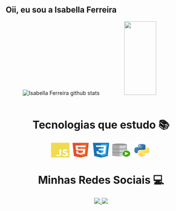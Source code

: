 ## Oii, eu sou a Isabella Ferreira

<div align="center">  
  <img width="49%" height="195px" src="https://github-readme-stats.vercel.app/api?username=IsabellajFerreira&show_icons=true&count_private=true&hide_border=true&title_color=76c7fc&icon_color=76c7fc&text_color=c9d1d9&bg_color=0d1117" alt="Isabella Ferreira github stats" /> 
  <img width="41%" height="195px" src="https://github-readme-stats.vercel.app/api/top-langs/?username=IsabellajFerreira&layout=compact&hide_border=true&title_color=76c7fc&text_color=c9d1d9&bg_color=0d1117" />
</div>
<div  align="center"> 
  <div style="display: inline_block"><br>
    <img align="left" height="350">
    <h1 align="center">Tecnologias que estudo 📚</h1>
    <img align="center" height="40" width="50" alt="js-icon"  src="https://raw.githubusercontent.com/devicons/devicon/master/icons/javascript/javascript-plain.svg">
    <img align="center" height="40" width="50" alt="html-icon" src="https://raw.githubusercontent.com/devicons/devicon/master/icons/html5/html5-original.svg">
    <img align="center" height="40" width="50" alt="css-icon" src="https://raw.githubusercontent.com/devicons/devicon/master/icons/css3/css3-original.svg">
    <img align="center" height="40" width="50" alt="sqldeveloper-icon" src="https://raw.githubusercontent.com/devicons/devicon/master/icons/sqldeveloper/sqldeveloper-original.svg">
    <img align="center" height="40" width="50" alt="python-icon" src="https://raw.githubusercontent.com/devicons/devicon/master/icons/python/python-original.svg">

  </div>
   <h1 align="center">Minhas Redes Sociais 💻</h1>
    <a href = "mailto: isabellajferreira@gmail.com">
      <img width="50" src="https://user-images.githubusercontent.com/103007640/219753188-893b77ee-47d3-4cf3-a4b8-79f2619f0a6c.svg">
    </a>
    <a href = "https://www.linkedin.com/in/isabella-ferreira">
      <img width="40" src="https://user-images.githubusercontent.com/103007640/219753028-d915fbb2-3064-439e-b8bf-2eadbb51d7e5.svg">
    </a>
   </div>
